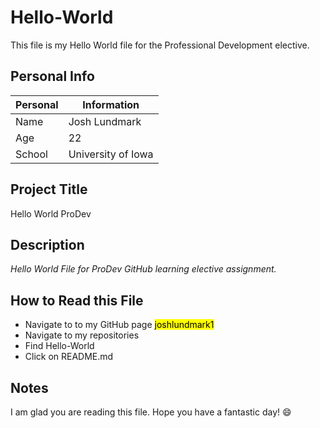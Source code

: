 # Hello-World

This file is my Hello World file for the Professional Development elective.

## Personal Info
| Personal | Information |
| ---------- | ----------- |
| Name | Josh Lundmark |
| Age | 22 |
| School | University of Iowa |

## Project Title
Hello World ProDev

## Description
*Hello World File for ProDev GitHub learning elective assignment.*

## How to Read this File
- Navigate to to my GitHub page <mark>joshlundmark1</mark>
- Navigate to my repositories
- Find Hello-World
- Click on README.md

## Notes
I am glad you are reading this file. Hope you have a fantastic day! :smile:
